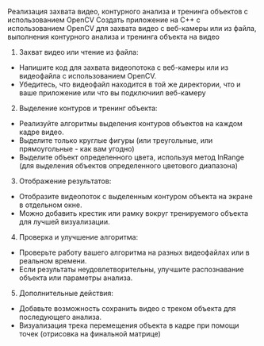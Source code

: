 Реализация захвата видео, контурного анализа и тренинга объектов с использованием OpenCV
Создать приложение на С++ с использованием OpenCV для захвата видео с веб-камеры или из файла, выполнения контурного анализа и тренинга объекта на видео
1. Захват видео или чтение из файла:
- Напишите код для захвата видеопотока с веб-камеры или из видеофайла с использованием OpenCV.
- Убедитесь, что видеофайл находится в той же директории, что и ваше приложение или что вы подключиил веб-камеру
2. Выделение контуров и тренинг объекта:
- Реализуйте алгоритмы выделения контуров объектов на каждом кадре видео.
- Выделите только круглые фигуры (или треугольные, или прямоугольные - как вам угодно)
- Выделите объект определенного цвета, используя метод InRange (для выделения объектов определенного цветового диапазона)
3. Отображение результатов:
- Отобразите видеопоток с выделенным контуром объекта на экране в отдельном окне.
- Можно добавить крестик или рамку вокруг тренируемого объекта для лучшей визуализации.
4. Проверка и улучшение алгоритма:
- Проверьте работу вашего алгоритма на разных видеофайлах или в реальном времени.
- Если результаты неудовлетворительны, улучшите распознавание объекта или параметры анализа.
5. Дополнительные действия:
- Добавьте возможность сохранить видео с треком объекта для последующего анализа.
- Визуализация трека перемещения объекта в кадре при помощи точек (отрисовка на финальной матрице)
